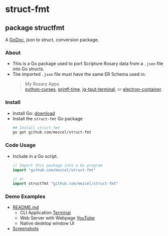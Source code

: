 # struct-fmt

## package structfmt

A [GoDoc](https://godoc.org/github.com/mezcel/struct-fmt), json to struct, conversion package. 

### About

* This is a Go package used to port Scripture Rosary data from a ```.json``` file into Go structs.
* The imported ```.json``` file  must have the same ER Schema used in:
    > My Rosary Apps \
    > [python-curses]( http://github.com/mezcel/python-curses ), [printf-time]( http://github.com/mezcel/printf-time ), [jq-tput-terminal](https://github.com/mezcel/jq-tput-terminal), or [electron-container](https://github.com/mezcel/electron-container).

### Install

* Install Go: [download](https://golang.org/dl/)
* Install the ```struct-fmt``` Go package
    ```sh
    ## Install struct-fmt
    go get github.com/mezcel/struct-fmt
    ```

### Code Usage

* Include in a Go script.
    ```go
    // Import this package into a Go program
    import "github.com/mezcel/struct-fmt"

    // or
    import structfmt "github.com/mezcel/struct-fmt"
    ```

### Demo Examples

* [README.md](example/README.md)
    * CLI Application [Terminal](https://asciinema.org/a/343751)
    * Web Server with Webpage [YouTube](https://www.youtube.com/watch?v=diSGGO_kDZ0)
    * Native desktop window UI
* [Screenshots](example/screenshots/README.md)